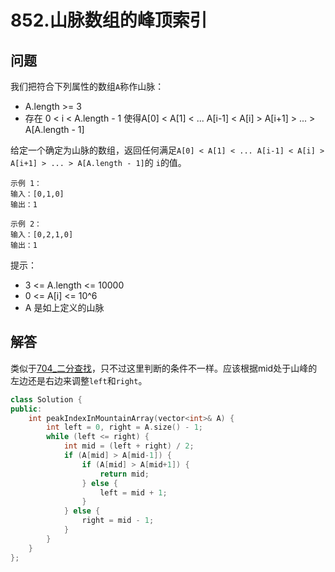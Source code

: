 # 852.山脉数组的峰顶索引

## 问题
我们把符合下列属性的数组`A`称作山脉：

- A.length >= 3
- 存在 0 < i < A.length - 1 使得A[0] < A[1] < ... A[i-1] < A[i] > A[i+1] > ... > A[A.length - 1]

给定一个确定为山脉的数组，返回任何满足`A[0] < A[1] < ... A[i-1] < A[i] > A[i+1] > ... > A[A.length - 1]`的 `i`的值。

```
示例 1：
输入：[0,1,0]
输出：1

示例 2：
输入：[0,2,1,0]
输出：1
```

提示：

- 3 <= A.length <= 10000
- 0 <= A[i] <= 10^6
- A 是如上定义的山脉


## 解答
类似于[704_二分查找](./704_二分查找.md)，只不过这里判断的条件不一样。应该根据mid处于山峰的左边还是右边来调整`left`和`right`。

```C++
class Solution {
public:
    int peakIndexInMountainArray(vector<int>& A) {
        int left = 0, right = A.size() - 1;
        while (left <= right) {
            int mid = (left + right) / 2;
            if (A[mid] > A[mid-1]) {
                if (A[mid] > A[mid+1]) {
                    return mid;
                } else {
                    left = mid + 1;
                }
            } else {
                right = mid - 1;
            }
        }
    }
};
```
